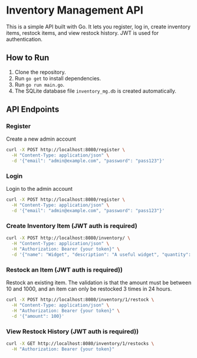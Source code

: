 # Inventory Management API

This is a simple API built with Go. It lets you register, log in, create inventory items, restock items, and view restock history. JWT is used for authentication.

## How to Run

1. Clone the repository.
2. Run `go get` to install dependencies.
3. Run `go run main.go`.
4. The SQLite database file `inventory_mg.db` is created automatically.

## API Endpoints

### Register

Create a new admin account
```bash
curl -X POST http://localhost:8080/register \
  -H "Content-Type: application/json" \
  -d '{"email": "admin@example.com", "password": "pass123"}'
```

### Login

Login to the admin account
```bash
curl -X POST http://localhost:8080/register \
  -H "Content-Type: application/json" \
  -d '{"email": "admin@example.com", "password": "pass123"}'
```

### Create Inventory Item (JWT auth is required)

```bash
curl -X POST http://localhost:8080/inventory/ \
  -H "Content-Type: application/json" \
  -H "Authorization: Bearer {your token}" \
  -d '{"name": "Widget", "description": "A useful widget", "quantity": 50}'
```

### Restock an Item (JWT auth is required))

Restock an existing item. The validation is that the amount must be between 10 and 1000, and an item can only be restocked 3 times in 24 hours.
```bash
curl -X POST http://localhost:8080/inventory/1/restock \
  -H "Content-Type: application/json" \
  -H "Authorization: Bearer {your token}" \
  -d '{"amount": 100}'
```

### View Restock History (JWT auth is required))

```bash
curl -X GET http://localhost:8080/inventory/1/restocks \
  -H "Authorization: Bearer {your token}"
```
